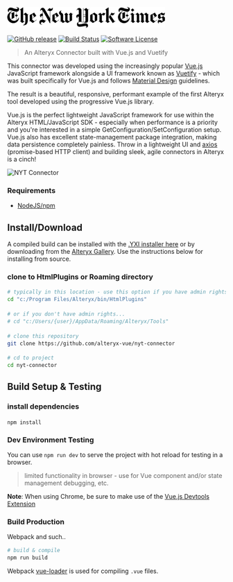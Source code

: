 <img src='./public/banner.png' height='48'>

[![GitHub release](https://img.shields.io/github/release/alteryx-vue/nyt-connector.svg)](https://github.com/alteryx-vue/nyt-connector) [![Build Status](https://travis-ci.org/alteryx-vue/nyt-connector.svg?branch=master)](https://travis-ci.org/alteryx-vue/nyt-connector) [![Software License](https://img.shields.io/badge/license-MIT-brightgreen.svg?style=flat)](LICENSE)
> An Alteryx Connector built with Vue.js and Vuetify

This connector was developed using the increasingly popular [Vue.js](https://vuejs.org) JavaScript framework alongside a UI framework known as [Vuetify](https://vuetifyjs.com) - which was built specifically for Vue.js and follows [Material Design](https://material.io/) guidelines.  

The result is a beautiful, responsive, performant example of the first Alteryx tool developed using the progressive Vue.js library.

Vue.js is the perfect lightweight JavaScript framework for use within the Alteryx HTML/JavaScript SDK - especially when performance is a  priority and you're interested in a simple GetConfiguration/SetConfiguration setup.  Vue.js also has excellent state-management package integration, making data persistence completely painless.  Throw in a lightweight UI and [axios](https://github.com/axios/axios) (promise-based HTTP client) and building sleek, agile connectors in Alteryx is a cinch!

![NYT Connector](https://github.com/coxta/embed-content/raw/master/nyt-connector.gif)

### Requirements
- [NodeJS/npm](https://nodejs.org)


## Install/Download

A compiled build can be installed with the [.YXI installer here](https://github.com/alteryx-vue/installers/raw/master/nyt-connector.yxi) or by downloading from the [Alteryx Gallery](https://gallery.alteryx.com/#!app/New-York-Times/5aa5908a0462d716e8cb1e63).  Use the instructions below for installing from source.

### clone to HtmlPlugins or Roaming directory

``` bash
# typically in this location - use this option if you have admin rights on your machine
cd "c:/Program Files/Alteryx/bin/HtmlPlugins"

# or if you don't have admin rights...
# cd "c:/Users/{user}/AppData/Roaming/Alteryx/Tools"

# clone this repository
git clone https://github.com/alteryx-vue/nyt-connector

# cd to project
cd nyt-connector
```

## Build Setup & Testing

### install dependencies

`npm install`

### Dev Environment Testing

You can use `npm run dev` to serve the project with hot reload for testing in a browser.  
>limited functionality in browser - use for Vue component and/or state management debugging, etc.

__Note__: When using Chrome, be sure to make use of the [Vue.js Devtools Extension](https://chrome.google.com/webstore/detail/vuejs-devtools/nhdogjmejiglipccpnnnanhbledajbpd)

### Build Production

Webpack and such..

``` bash
# build & compile
npm run build
```

Webpack [vue-loader](http://vuejs.github.io/vue-loader) is used for compiling `.vue` files.
